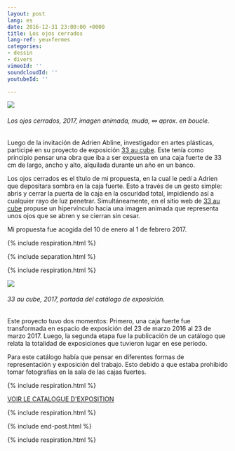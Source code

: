 ```yaml
---
layout: post
lang: es
date: 2016-12-31 23:00:00 +0000
title: Los ojos cerrados
lang-ref: yeuxfermes
categories:
- dessin
- divers
vimeoId: ''
soundcloudId: ''
youtubeId: ''

---
```

![](/mepierdoparaver/imgs/carlosbernal-conlosojoscerrados.gif)

###### _Los ojos cerrados_, 2017, imagen animada, muda, ∞ aprox. en boucle.

Luego de la invitación de Adrien Abline, investigador en artes plásticas, participé en su proyecto de exposición [33 au cube](http://ablineadrien.com/33aucube). Este tenía como principio pensar una obra que iba a ser expuesta en una caja fuerte de 33 cm de largo, ancho y alto, alquilada durante un año en un banco.

Los ojos cerrados es el título de mi propuesta, en la cual le pedí a Adrien que depositara sombra en la caja fuerte. Esto a través de un gesto simple: abris y cerrar la puerta de la caja en la oscuridad total, impidiendo así a cualquier rayo de luz penetrar. Simultáneamente, en el sitio web de  [33 au cube](http://ablineadrien.com/33aucube) propuse un hipervínculo hacia una imagen animada que representa unos ojos que se abren y se cierran sin cesar.

Mi propuesta fue acogida del 10 de enero al 1 de febrero 2017.

{% include respiration.html %}

{% include separation.html %}

{% include respiration.html %}

![](/mepierdoparaver/imgs/33cube-catalogue-web-1.png)

###### _33 au cube_, 2017, portada del catálogo de exposición.

Este proyecto tuvo dos momentos: Primero, una caja fuerte fue transformada en espacio de exposición del 23 de marzo 2016 al 23 de marzo 2017. Luego, la segunda etapa fue la publicación de un catálogo que relata la totalidad de exposiciones que tuvieron lugar en ese periodo.

Para este catálogo había que pensar en diferentes formas de representación y exposición del trabajo. Esto debido a que estaba prohibido tomar fotografías en la sala de las cajas fuertes.

{% include respiration.html %}

[VOIR LE CATALOGUE D'EXPOSITION](https://fr.calameo.com/read/006090984d9a0a1cf7a73)

{% include respiration.html %}

{% include end-post.html %}

{% include respiration.html %}
